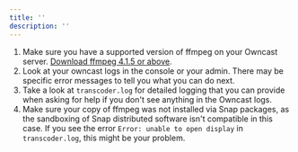 ```yaml
---
title: ''
description: ''
---
```

1. Make sure you have a supported version of ffmpeg on your Owncast server. [Download ffmpeg 4.1.5 or above](https://ffmpeg.org/download.html).
1. Look at your owncast logs in the console or your admin. There may be specific error messages to tell you what you can do next.
1. Take a look at `transcoder.log` for detailed logging that you can provide when asking for help if you don't see anything in the Owncast logs.
1. Make sure your copy of ffmpeg was not installed via Snap packages, as the sandboxing of Snap distributed software isn't compatible in this case. If you see the error `Error: unable to open display` in `transcoder.log`, this might be your problem.
